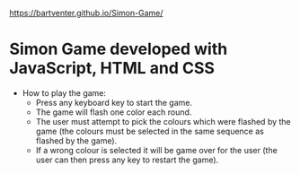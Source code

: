 https://bartventer.github.io/Simon-Game/

# Simon Game developed with JavaScript, HTML and CSS

* How to play the game:
	- Press any keyboard key to start the game.
	- The game will flash one color each round.
	- The user must attempt to pick the colours which were flashed by the game (the colours must be selected in the same sequence as flashed by the game).
	- If a wrong colour is selected it will be game over for the user (the user can then press any key to restart the game).
